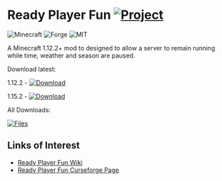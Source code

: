 # Ready Player Fun [![Project](http://cf.way2muchnoise.eu/full_322036_downloads.svg)](https://minecraft.curseforge.com/projects/322036)
![Minecraft](http://cf.way2muchnoise.eu/versions/For%20MC_322036_all.svg)
![Forge](https://img.shields.io/badge/Forge-14.23.4.2705+-green.svg?longCache=true&style=flat)
![MIT](https://img.shields.io/badge/license-MIT-blue.svg?longCache=true&style=flat)

A Minecraft 1.12.2+ mod to designed to allow a server to remain running while time, weather and season are paused.

Download latest:

1.12.2 - [![Download](https://curse.nikky.moe/api/img/322036?logo&version=1.12.2)](https://curse.nikky.moe/api/url/322036?version=1.12.2)

1.15.2 - [![Download](https://curse.nikky.moe/api/img/322036?version=1.15.2&logo)](https://curse.nikky.moe/api/url/322036?version=1.15.2)

All Downloads:

[![Files](https://curse.nikky.moe/api/img/322036/files?logo)](https://minecraft.curseforge.com/projects/322036/files)

## Links of Interest

+ [Ready Player Fun Wiki](https://github.com/wendall911/ReadyPlayerFun/wiki)
+ [Ready Player Fun Curseforge Page](https://minecraft.curseforge.com/projects/ready-player-fun)
